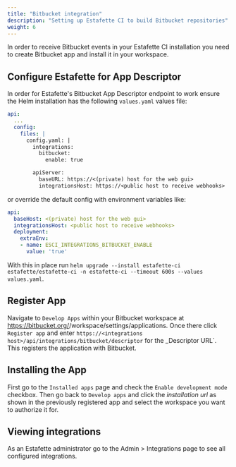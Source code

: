```yaml
---
title: "Bitbucket integration"
description: "Setting up Estafette CI to build Bitbucket repositories"
weight: 6
---
```


In order to receive Bitbucket events in your Estafette CI installation you need to create Bitbucket app and install it in your workspace.

## Configure Estafette for App Descriptor

In order for Estafette's Bitbucket App Descriptor endpoint to work ensure the Helm installation has the following `values.yaml` values file:

```yaml
api:
  ...
  config:
    files: |
      config.yaml: |
        integrations:
          bitbucket:
            enable: true

        apiServer:
          baseURL: https://<(private) host for the web gui>
          integrationsHost: https://<public host to receive webhooks>
```

or override the default config with environment variables like:

```yaml
api:
  baseHost: <(private) host for the web gui>
  integrationsHost: <public host to receive webhooks>
  deployment:
    extraEnv:
    - name: ESCI_INTEGRATIONS_BITBUCKET_ENABLE
      value: 'true'
```

With this in place run `helm upgrade --install estafette-ci estafette/estafette-ci -n estafette-ci --timeout 600s --values values.yaml`.

## Register App

Navigate to `Develop Apps` within your Bitbucket workspace at https://bitbucket.org/<account>/workspace/settings/applications. Once there click `Register app` and enter `https://<integrations host>/api/integrations/bitbucket/descriptor` for the _Descriptor URL`. This registers the application with Bitbucket.

## Installing the App

First go to the `Installed apps` page and check the `Enable development mode` checkbox. Then go back to `Develop apps` and click the _installation url_ as shown in the previously registered app and select the workspace you want to authorize it for.

## Viewing integrations

As an Estafette administrator go to the Admin > Integrations page to see all configured integrations.